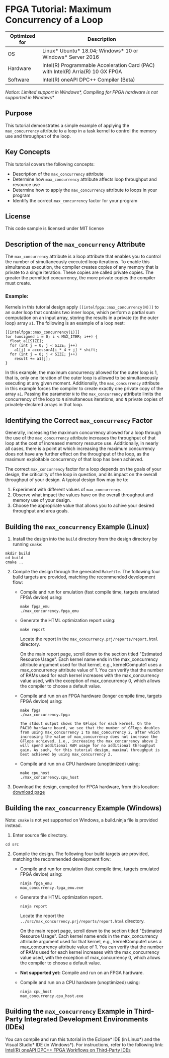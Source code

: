 # FPGA Tutorial: Maximum Concurrency of a Loop

| Optimized for                     | Description
---                                 |---
| OS                                | Linux* Ubuntu* 18.04; Windows* 10 or Windows* Server 2016
| Hardware                          | Intel(R) Programmable Acceleration Card (PAC) with Intel(R) Arria(R) 10 GX FPGA
| Software                          | Intel(R) oneAPI DPC++ Compiler (Beta) 

_Notice: Limited support in Windows*, Compiling for FPGA hardware is not supported in Windows*_

## Purpose
This tutorial demonstrates a simple example of applying the `max_concurrency` attribute to a loop in a task kernel to control the memory use and throughput of the loop.

## Key Concepts
This tutorial covers the following concepts:
* Description of the `max_concurrency` attribute 
* Determine how `max_concurrency` attribute affects loop throughput and resource use
* Determine how to apply the `max_concurrency` attribute to loops in your program
* Identify the correct `max_concurrency` factor for your program

## License  
This code sample is licensed under MIT license

## Description of the `max_concurrency` Attribute
The `max_concurrency` attribute is a loop attribute that enables you to control the number of simultaneously executed loop iterations. To enable this simultanous execution, the compiler creates copies of any memory that is private to a single iteration. These copies are called private copies. The greater the permitted concurrency, the more private copies the compiler must create.

### Example: 

Kernels in this tutorial design apply `[[intelfpga::max_concurrency(N)]]` to an outer loop that contains two inner loops, which perform a partial sum computation on an input array, storing the results in a private (to the outer loop) array `a1`. The following is an example of a loop nest:

```
[[intelfpga::max_concurrency(1)]] 
for (unsigned i = 0; i < MAX_ITER; i++) {                                                      
  float a1[SIZE];                                                                              
  for (int j = 0; j < SIZE; j++)                                                               
    a1[j] = accessorA[i * 4 + j] * shift;                                                      
  for (int j = 0; j < SIZE; j++)                                                               
    result += a1[j];                                                                           
}   
```

In this example, the maximum concurrency allowed for the outer loop is 1, that is, only one iteration of the outer loop is allowed to be simultaneously executing at any given moment. Additionally, the `max_concurrency` attribute in this example forces the compiler to create exactly one private copy of the array `a1`. Passing the parameter `N` to the `max_concurrency` attribute limits the concurrency of the loop to `N` simultaneous iterations, and `N` private copies of privately-declared arrays in that loop.

## Identifying the Correct `max_concurrency` Factor
Generally, increasing the maximum concurrency allowed for a loop through the use of the `max_concurrency` attribute increases the throughput of that loop at the cost of increased memory resource use. Additionally, in nearly all cases, there is a point at which increasing the maximum concurrency does not have any further effect on the throughput of the loop, as the maximum exploitable concurrency of that loop has been achieved. 

The correct `max_concurrency` factor for a loop depends on the goals of your design, the criticality of the loop in question, and its impact on the overall throughput of your design. A typical design flow may be to: 
1. Experiment with different values of `max_concurrency`. 
2. Observe what impact the values have on the overall throughput and memory use of your design.
3. Choose the appropriate value that allows you to achive your desired throughput and area goals.

## Building the `max_concurrency` Example (Linux)
1. Install the design into the `build` directory from the design directory by running `cmake`:

```
mkdir build
cd build
cmake ..
```

2. Compile the design through the generated `Makefile`. The following four build targets are provided, matching the recommended development flow:

   * Compile and run for emulation (fast compile time, targets emulated FPGA device) using: 
      ```
      make fpga_emu
      ./max_concurrency.fpga_emu 
      ```

   * Generate the HTML optimization report using: 

     ```
     make report
     ``` 
     Locate the report in the `max_concurrency.prj/reports/report.html` directory.

     On the main report page, scroll down to the section titled "Estimated Resource Usage". Each kernel name ends in the max_concurrency attribute argument used for that kernel, e.g., kernelCompute1 uses a max_concurrency attribute value of 1. You can verify that the number of RAMs used for each kernel increases with the max_concurrency value used, with the exception of max_concurrency 0, which allows the compiler to choose a default value.

   * Compile and run on an FPGA hardware (longer compile time, targets FPGA device) using: 

     ```
     make fpga 
     ./max_concurrency.fpga 

     The stdout output shows the GFlops for each kernel. On the PAC10 hardware board, we see that the number of GFlops doubles from using max_concurrency 1 to max_concurrency 2, after which increasing the value of max_concurrency does not increase the GFlops achieved, i.e., increasing the max_concurrency above 2 will spend additional RAM usage for no additional throughput gain. As such, for this tutorial design, maximal throughput is best achieved by using max_concurrency 2.
     ```

   * Compile and run on a CPU hardware (unoptimized) using: 

     ```
     make cpu_host
     ./max_concurrency.cpu_host 
     ```

3. Download the design, compiled for FPGA hardware, from this location: [download page](https://www.intel.com/content/www/us/en/programmable/products/design-software/high-level-design/one-api-for-fpga-support.html)

## Building the `max_concurrency` Example (Windows)
Note: `cmake` is not yet supported on Windows, a build.ninja file is provided instead. 

1. Enter source file directory.

```
cd src
```

2. Compile the design. The following four build targets are provided, matching the recommended development flow:

   * Compile and run for emulation (fast compile time, targets emulated FPGA device) using: 
      ```
      ninja fpga_emu
      max_concurrency.fpga_emu.exe
      ```

   * Generate the HTML optimization report.

     ```
     ninja report
     ```
     Locate the report the `../src/max_concurrency.prj/reports/report.html` directory.

     On the main report page, scroll down to the section titled "Estimated Resource Usage". Each kernel name ends in the max_concurrency attribute argument used for that kernel, e.g., kernelCompute1 uses a max_concurrency attribute value of 1. You can verify that the number of RAMs used for each kernel increases with the max_concurrency value used, with the exception of max_concurrency 0, which allows the compiler to choose a default value.

   * **Not supported yet:** Compile and run on an FPGA hardware.

   * Compile and run on a CPU hardware (unoptimized) using: 

     ```
     ninja cpu_host
     max_concurrency.cpu_host.exe 
     ```

## Building the `max_concurrency` Example in Third-Party Integrated Development Environments (IDEs)

You can compile and run this tutorial in the Eclipse* IDE (in Linux*) and the Visual Studio* IDE (in Windows*). For instructions, refer to the following link: [Intel(R) oneAPI DPC++ FPGA Workflows on Third-Party IDEs](https://software.intel.com/en-us/articles/intel-oneapi-dpcpp-fpga-workflow-on-ide)
